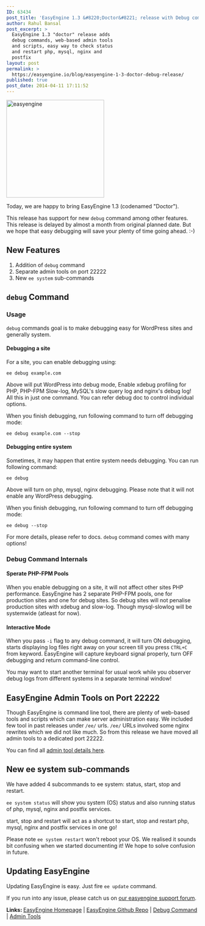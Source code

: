 ```yaml
---
ID: 63434
post_title: 'EasyEngine 1.3 &#8220;Doctor&#8221; release with Debug command'
author: Rahul Bansal
post_excerpt: >
  EasyEngine 1.3 "doctor" release adds
  debug commands, web-based admin tools
  and scripts, easy way to check status
  and restart php, mysql, nginx and
  postfix
layout: post
permalink: >
  https://easyengine.io/blog/easyengine-1-3-doctor-debug-release/
published: true
post_date: 2014-04-11 17:11:52
---
```

<img class="alignright size-large wp-image-63702" alt="easyengine" src="https://easyengine.io/wp-content/uploads/2014/04/easyengine.png" width="256" height="256" />

Today, we are happy to bring EasyEngine 1.3 (codenamed "Doctor").

This release has support for new <code>debug</code> command among other features. This release is delayed by almost a month from original planned date. But we hope that easy debugging will save your plenty of time going ahead. :-)
<h2>New Features</h2>
<ol>
	<li>Addition of <code>debug</code> command</li>
	<li>Separate admin tools on port 22222</li>
	<li>New <code>ee system</code> sub-commands</li>
</ol>
<h2><code>debug</code> Command</h2>
<h3>Usage</h3>
<code>debug</code> commands goal is to make debugging easy for WordPress sites and generally system.
<h4>Debugging a site</h4>
For a site, you can enable debugging using:
<pre><code>ee debug example.com</code></pre>
Above will put WordPress into debug mode, Enable xdebug profiling for PHP, PHP-FPM Slow-log, MySQL's slow query log and nginx's debug log! All this in just one command. You can refer debug doc to control individual options.

When you finish debugging, run following command to turn off debugging mode:
<pre><code>ee debug example.com --stop</code></pre>
<h4>Debugging entire system</h4>
Sometimes, it may happen that entire system needs debugging. You can run following command:
<pre><code>ee debug</code></pre>
Above will turn on php, mysql, nginx debugging. Please note that it will not enable any WordPress debugging.

When you finish debugging, run following command to turn off debugging mode:
<pre><code>ee debug --stop</code></pre>
For more details, please refer to docs. <code>debug</code> command comes with many options!
<h3>Debug Command Internals</h3>
<h4>Sperate PHP-FPM Pools</h4>
When you enable debugging on a site, it will not affect other sites PHP performance. EasyEngine has 2 separate PHP-FPM pools, one for production sites and one for debug sites. So debug sites will not penalise production sites with xdebug and slow-log. Though mysql-slowlog will be systemwide (atleast for now).
<h4>Interactive Mode</h4>
When you pass <code>-i</code> flag to any debug command, it will turn ON debugging, starts displaying log files right away on your screen till you press <code>CTRL+C</code> from keyword. EasyEngine will capture keyboard signal properly, turn OFF debugging and return command-line control.

You may want to start another terminal for usual work while you observer debug logs from different systems in a separate terminal window!
<h2>EasyEngine Admin Tools on Port 22222</h2>
Though EasyEngine is command line tool, there are plenty of web-based tools and scripts which can make server administration easy. We included few tool in past releases under <code>/ee/</code> urls. <code>/ee/</code> URLs involved some nginx rewrites which we did not like much. So from this release we have moved all admin tools to a dedicated port 22222.

You can find all <a href="https://easyengine.io/easyengine/docs/admin-tools-22222/">admin tool details here</a>.
<h3></h3>
<h2>New ee system sub-commands</h2>
We have added 4 subcommands to ee system: status, start, stop and restart.

<code>ee system status</code> will show you system (OS) status and also running status of php, mysql, nginx and postfix services.

start, stop and restart will act as a shortcut to start, stop and restart php, mysql, nginx and postfix services in one go!

Please note <code>ee system restart</code> won't reboot your OS. We realised it sounds bit confusing when we started documenting it! We hope to solve confusion in future.
<h2>Updating EasyEngine</h2>
Updating EasyEngine is easy. Just fire <code>ee update</code> command.

If you run into any issue, please catch us on <a href="http://rtcamp.com/support/forum/easyengine">our easyengine support forum</a>.

<strong>Links: </strong><a href="https://easyengine.io/easyengine/">EasyEngine Homepage</a> | <a href="https://github.com/rtCamp/easyengine/">EasyEngine Github Repo</a> | <a href="https://easyengine.io/easyengine/docs/commands/debug/">Debug Command</a> | <a href="https://easyengine.io/easyengine/docs/admin-tools-22222/">Admin Tools</a>